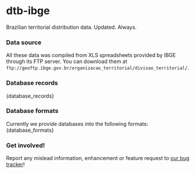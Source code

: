 # dtb-ibge

Brazilian territorial distribution data. Updated. Always.

### Data source

All these data was compiled from XLS spreadsheets provided by IBGE through its FTP server. You can download them at `ftp://geoftp.ibge.gov.br/organizacao_territorial/divisao_territorial/`.

### Database records

{database_records}

### Database formats

Currently we provide databases into the following formats: {database_formats}

### Get involved!

Report any mislead information, enhancement or feature request to [our bug tracker](https://github.com/paulofreitas/dtb-ibge/issues)!
